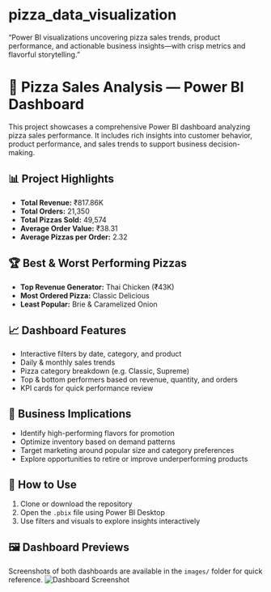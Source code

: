 # pizza_data_visualization
“Power BI visualizations uncovering pizza sales trends, product performance, and actionable business insights—with crisp metrics and flavorful storytelling.”

# 🍕 Pizza Sales Analysis — Power BI Dashboard

This project showcases a comprehensive Power BI dashboard analyzing pizza sales performance. It includes rich insights into customer behavior, product performance, and sales trends to support business decision-making.

## 📊 Project Highlights

- **Total Revenue:** ₹817.86K  
- **Total Orders:** 21,350  
- **Total Pizzas Sold:** 49,574  
- **Average Order Value:** ₹38.31  
- **Average Pizzas per Order:** 2.32

## 🏆 Best & Worst Performing Pizzas

- **Top Revenue Generator:** Thai Chicken (₹43K)
- **Most Ordered Pizza:** Classic Delicious
- **Least Popular:** Brie & Caramelized Onion

## 📈 Dashboard Features

- Interactive filters by date, category, and product
- Daily & monthly sales trends
- Pizza category breakdown (e.g. Classic, Supreme)
- Top & bottom performers based on revenue, quantity, and orders
- KPI cards for quick performance review

## 🎯 Business Implications

- Identify high-performing flavors for promotion  
- Optimize inventory based on demand patterns  
- Target marketing around popular size and category preferences  
- Explore opportunities to retire or improve underperforming products

## 🚀 How to Use

1. Clone or download the repository
2. Open the `.pbix` file using Power BI Desktop
3. Use filters and visuals to explore insights interactively

## 🖼️ Dashboard Previews

Screenshots of both dashboards are available in the `images/` folder for quick reference.
![Dashboard Screenshot](images/pizza_dashboard.png)






